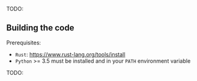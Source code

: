 TODO:

## Building the code

Prerequisites:

- `Rust`: https://www.rust-lang.org/tools/install
- `Python` >= 3.5 must be installed and in your `PATH` environment variable

TODO:

